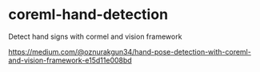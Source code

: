 # coreml-hand-detection
Detect hand signs with cormel and vision framework


https://medium.com/@oznurakgun34/hand-pose-detection-with-coreml-and-vision-framework-e15d11e008bd
